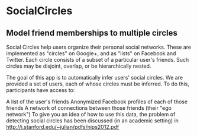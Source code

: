 SocialCircles
=============

Model friend memberships to multiple circles
---------

Social Circles help users organize their personal social networks.  These are implemented as "circles" on Google+, and as "lists" on Facebook and Twitter. Each circle consists of a subset of a particular user's friends. Such circles may be disjoint, overlap, or be hierarchically nested.

The goal of this app is to automatically infer users' social circles. We are provided a set of users, each of whose circles must be inferred. To do this, participants have access to:

A list of the user's friends
Anonymized Facebook profiles of each of those friends
A network of connections between those friends (their "ego network")
To give you an idea of how to use this data, the problem of detecting social circles has been discussed (in an academic setting) in http://i.stanford.edu/~julian/pdfs/nips2012.pdf

